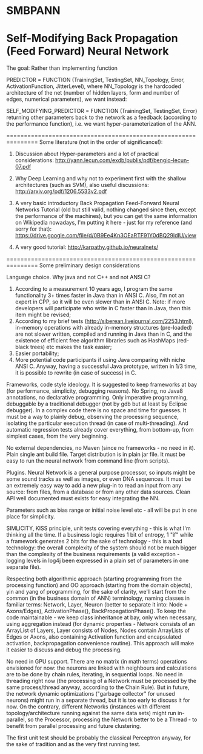 # SMBPANN
Self-Modifying Back Propagation (Feed Forward) Neural Network 
===============================================================
The goal:
Rather than implementing function

PREDICTOR = FUNCTION (TrainingSet, TestingSet, NN_Topology, Error, ActivationFunction, JitterLevel),
where NN_Topology is the hardcoded architecture of the net (number of hidden layers, form and number of edges, numerical parameters),
we want instead:

SELF_MODIFYING_PREDICTOR = FUNCTION (TrainingSet, TestingSet, Error)
returning other parameters back to the network as a feedback (according to the performance function), i.e. we want hyper-parameterization of the ANN.

===============================================================
Some literature (not in the order of significance!):

1) Discussion about Hyper-parameters and a lot of practical considerations: 
http://yann.lecun.com/exdb/publis/pdf/bengio-lecun-07.pdf

2) Why Deep Learning and why not to experiment first with the shallow architectures (such as SVM), also useful discussions:
http://arxiv.org/pdf/1206.5533v2.pdf

3) A very basic introductory Back Propagation Feed-Forward Neural Networks Tutorial (old but still valid, nothing changed since then, except the performance of the machines), but you can get the same information on Wikipedia nowadays, I'm putting it here - just for my reference (and sorry for that): https://drive.google.com/file/d/0B9Ee4Kn3OEaRTF91Y0dBQ29ldlU/view

4) A very good tutorial: http://karpathy.github.io/neuralnets/

===============================================================
Some preliminary design considerations

Language choice. Why java and not C++ and not ANSI C?
1) According to a measurement 10 years ago, I program the same functionality 3+ times faster in Java than in ANSI C. 
Also, I'm not an expert in CPP, so it will be even slower than in ANSI C.
Note: if more developers will participate who write in C faster than in Java, then this item might be revised;
2) According to my brief tests (http://siberean.livejournal.com/2253.html), in-memory operations with already in-memory structures (pre-loaded) are not slower written, compiled and running in Java than in C, and the existence of efficient free algorithm libraries such as HashMaps (red-black trees) etc makes the task easier;
3) Easier portability;
4) More potential code participants if using Java comparing with niche ANSI C.
Anyway, having a successful Java prototype, written in 1/3 time, it is possible to rewrite (in case of success) in C.

Frameworks, code style ideology.
It is suggested to keep frameworks at bay (for performance, simplicity, debugging reasons). No Spring, no Java8 annotations, no declarative programming. Only imperative programming, debuggable by a traditional debugger (not by gdb but at least by Eclipse debugger). In a complex code there is no space and time for guesses. It must be a way to plainly debug, observing the processing sequence, isolating the particular execution thread (in case of multi-threading). And automatic regression tests already cover everything, from bottom-up, from simplest cases, from the very beginning.

No external dependencies, no Maven (since no frameworks - no need in it). Plain single ant build file. Target distribution is in plain jar file. It must be easy to run the neural network from command line (from scripts).

Plugins. Neural Network is a general purpose processor, so inputs might be some sound tracks as well as images, 
or even DNA sequences. It must be an extremely easy way to add a new plug-in to read an input from any source: from files, from a database or from any other data sources. Clean API well documented must exists for easy integrating the NN.

Parameters such as bias range or initial noise level etc - all will be put in one place for simplicity.

SIMLICITY, KISS principle, unit tests covering everything - this is what I'm thinking all the time. If a business logic requires 1 bit of entropy, 1 "if" while a framework generates 2 bits for the sake of technology - this is a bad technology: the overall complexity of the system should not be much bigger than the complexity of the business requirements (a valid exception - logging levels in log4j been expressed in a plain set of parameters in one separate file).

Respecting both algorithmic approach (starting programming from the processing function) and OO approach (starting from the domain objects), yin and yang of programming, for the sake of clarity, we'll start from the common (in the business domain of ANN) terminology, naming classes in familiar terms: Network, Layer, Neuron (better to separate it into: Node + Axons/Edges), ActivationPhase(), BackPropagationPhase().
To keep the code maintainable - we keep class inheritance at bay, only when necessary, using aggregation instead (for dynamic properties - Network consists of an ArrayList of Layers, Layer consists of Nodes, Nodes contain ArrayLists of Edges or Axons, also containing Activation function and encapsulated activation, backpropagation convenience routine). This approach will make it easier to discuss and debug the processing. 

No need in GPU support. There are no matrix (in math terms) operations envisioned for now: the neurons are linked with neighbours and calculations are to be done by chain rules, iterating, in sequential loops. No need in threading right now (the processing of a Network must be processed by the same process/thread anyway, according to the Chain Rule). But in future, the network dynamic optimizations ("garbage collector" for unused neurons) might run in a separate thread, but it is too early to discuss it for now. On the contrary, different Networks (instances with different topology/architecture running against the same data sets) might run in-parallel, so the Processor, processing the Network better to be a Thread - to benefit from parallel processing and future clustering.

The first unit test should be probably the classical Perceptron anyway, for the sake of tradition and as the very first running test.

